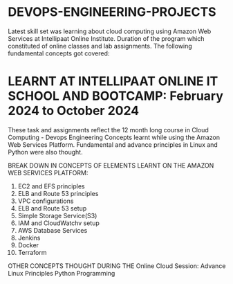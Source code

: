 # DEVOPS-ENGINEERING-PROJECTS

Latest skill set was learning about cloud computing using Amazon Web Services at Intellipaat Online Institute.
Duration of the program which constituted of online classes and lab assignments. The following fundamental concepts got covered:

# LEARNT AT INTELLIPAAT ONLINE IT SCHOOL AND BOOTCAMP: February 2024 to October 2024


These task and assignments reflect the 12 month long course in Cloud Computing - Devops Engineering Concepts learnt while using the Amazon Web Services Platform.
Fundamental and advance principles in Linux and Python were also thought.

BREAK DOWN IN CONCEPTS OF ELEMENTS LEARNT ON THE AMAZON WEB SERVICES PLATFORM:
1) EC2 and EFS principles
2) ELB and Route 53 principles
3) VPC configurations
4) ELB and Route 53 setup
5) Simple Storage Service(S3)
6) IAM and CloudWatchv setup
7) AWS Database Services
8) Jenkins
9) Docker
10) Terraform


OTHER CONCEPTS THOUGHT DURING THE Online Cloud Session:
Advance Linux Principles
Python Programming 



